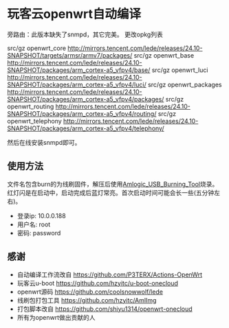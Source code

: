 
# 玩客云openwrt自动编译

旁路由：此版本缺失了snmpd，其它完美。
更改opkg列表

src/gz openwrt_core http://mirrors.tencent.com/lede/releases/24.10-SNAPSHOT/targets/armsr/armv7/packages/
src/gz openwrt_base http://mirrors.tencent.com/lede/releases/24.10-SNAPSHOT/packages/arm_cortex-a5_vfpv4/base/
src/gz openwrt_luci http://mirrors.tencent.com/lede/releases/24.10-SNAPSHOT/packages/arm_cortex-a5_vfpv4/luci/
src/gz openwrt_packages http://mirrors.tencent.com/lede/releases/24.10-SNAPSHOT/packages/arm_cortex-a5_vfpv4/packages/
src/gz openwrt_routing http://mirrors.tencent.com/lede/releases/24.10-SNAPSHOT/packages/arm_cortex-a5_vfpv4/routing/
src/gz openwrt_telephony http://mirrors.tencent.com/lede/releases/24.10-SNAPSHOT/packages/arm_cortex-a5_vfpv4/telephony/

然后在线安装snmpd即可。

## 使用方法

文件名包含burn的为线刷固件，解压后使用[Amlogic_USB_Burning_Tool](https://androiddatahost.com/khfj4)烧录。\
红灯闪是在启动中，启动完成后蓝灯常亮。首次启动时间可能会长一些(五分钟左右)。

- 登录ip: 10.0.0.188
- 用户名: root
- 密码: password

## 感谢
- 自动编译工作流改自 https://github.com/P3TERX/Actions-OpenWrt
- 玩客云u-boot https://github.com/hzyitc/u-boot-onecloud
- openwrt源码 https://github.com/coolsnowwolf/lede
- 线刷包打包工具 https://github.com/hzyitc/AmlImg
- 打包脚本改自 https://github.com/shiyu1314/openwrt-onecloud
- 所有为openwrt做出贡献的人
